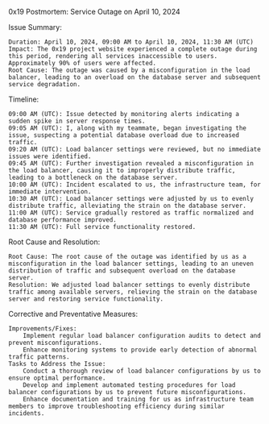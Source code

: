 0x19 Postmortem: Service Outage on April 10, 2024

Issue Summary:

    Duration: April 10, 2024, 09:00 AM to April 10, 2024, 11:30 AM (UTC)
    Impact: The 0x19 project website experienced a complete outage during this period, rendering all services inaccessible to users. Approximately 90% of users were affected.
    Root Cause: The outage was caused by a misconfiguration in the load balancer, leading to an overload on the database server and subsequent service degradation.

Timeline:

    09:00 AM (UTC): Issue detected by monitoring alerts indicating a sudden spike in server response times.
    09:05 AM (UTC): I, along with my teammate, began investigating the issue, suspecting a potential database overload due to increased traffic.
    09:20 AM (UTC): Load balancer settings were reviewed, but no immediate issues were identified.
    09:45 AM (UTC): Further investigation revealed a misconfiguration in the load balancer, causing it to improperly distribute traffic, leading to a bottleneck on the database server.
    10:00 AM (UTC): Incident escalated to us, the infrastructure team, for immediate intervention.
    10:30 AM (UTC): Load balancer settings were adjusted by us to evenly distribute traffic, alleviating the strain on the database server.
    11:00 AM (UTC): Service gradually restored as traffic normalized and database performance improved.
    11:30 AM (UTC): Full service functionality restored.

Root Cause and Resolution:

    Root Cause: The root cause of the outage was identified by us as a misconfiguration in the load balancer settings, leading to an uneven distribution of traffic and subsequent overload on the database server.
    Resolution: We adjusted load balancer settings to evenly distribute traffic among available servers, relieving the strain on the database server and restoring service functionality.

Corrective and Preventative Measures:

    Improvements/Fixes:
        Implement regular load balancer configuration audits to detect and prevent misconfigurations.
        Enhance monitoring systems to provide early detection of abnormal traffic patterns.
    Tasks to Address the Issue:
        Conduct a thorough review of load balancer configurations by us to ensure optimal performance.
        Develop and implement automated testing procedures for load balancer configurations by us to prevent future misconfigurations.
        Enhance documentation and training for us as infrastructure team members to improve troubleshooting efficiency during similar incidents.